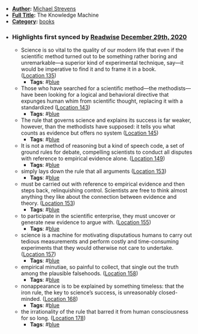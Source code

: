 - **[Author](<Author.md>):** [Michael Strevens](<Michael Strevens.md>)
- **[Full Title](<Full Title.md>):** The Knowledge Machine
- **[Category](<Category.md>):** [books](<books.md>)
- ### Highlights first synced by [Readwise](<Readwise.md>) [December 29th, 2020](<December 29th, 2020.md>)
    - Science is so vital to the quality of our modern life that even if the scientific method turned out to be something rather boring and unremarkable—a superior kind of experimental technique, say—it would be imperative to find it and to frame it in a book. ([Location 135](https://readwise.io/to_kindle?action=open&asin=B085SSXY45&location=135))
        - **Tags**: #[blue](<blue.md>)
    - Those who have searched for a scientific method—the methodists—have been looking for a logical and behavioral directive that expunges human whim from scientific thought, replacing it with a standardized ([Location 143](https://readwise.io/to_kindle?action=open&asin=B085SSXY45&location=143))
        - **Tags**: #[blue](<blue.md>)
    - The rule that governs science and explains its success is far weaker, however, than the methodists have supposed: it tells you what counts as evidence but offers no system ([Location 145](https://readwise.io/to_kindle?action=open&asin=B085SSXY45&location=145))
        - **Tags**: #[blue](<blue.md>)
    - It is not a method of reasoning but a kind of speech code, a set of ground rules for debate, compelling scientists to conduct all disputes with reference to empirical evidence alone. ([Location 149](https://readwise.io/to_kindle?action=open&asin=B085SSXY45&location=149))
        - **Tags**: #[blue](<blue.md>)
    - simply lays down the rule that all arguments ([Location 153](https://readwise.io/to_kindle?action=open&asin=B085SSXY45&location=153))
        - **Tags**: #[blue](<blue.md>)
    - must be carried out with reference to empirical evidence and then steps back, relinquishing control. Scientists are free to think almost anything they like about the connection between evidence and theory. ([Location 153](https://readwise.io/to_kindle?action=open&asin=B085SSXY45&location=153))
        - **Tags**: #[blue](<blue.md>)
    - to participate in the scientific enterprise, they must uncover or generate new evidence to argue with. ([Location 155](https://readwise.io/to_kindle?action=open&asin=B085SSXY45&location=155))
        - **Tags**: #[blue](<blue.md>)
    - science is a machine for motivating disputatious humans to carry out tedious measurements and perform costly and time-consuming experiments that they would otherwise not care to undertake. ([Location 157](https://readwise.io/to_kindle?action=open&asin=B085SSXY45&location=157))
        - **Tags**: #[blue](<blue.md>)
    - empirical minutiae, so painful to collect, that single out the truth among the plausible falsehoods. ([Location 158](https://readwise.io/to_kindle?action=open&asin=B085SSXY45&location=158))
        - **Tags**: #[blue](<blue.md>)
    - nonappearance is to be explained by something timeless: that the iron rule, the key to science’s success, is unreasonably closed-minded. ([Location 168](https://readwise.io/to_kindle?action=open&asin=B085SSXY45&location=168))
        - **Tags**: #[blue](<blue.md>)
    - the irrationality of the rule that barred it from human consciousness for so long. ([Location 178](https://readwise.io/to_kindle?action=open&asin=B085SSXY45&location=178))
        - **Tags**: #[blue](<blue.md>)
